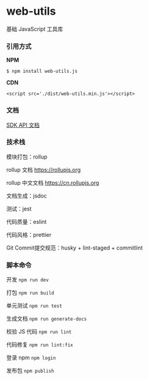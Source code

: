 # web-utils

基础 JavaScript 工具库

### 引用方式

**NPM**

`$ npm install web-utils.js`

**CDN**

`<script src='./dist/web-utils.min.js'></script>`

### 文档

[SDK API 文档](https://cengbin.github.io/web-utils)


### 技术栈

模块打包：rollup

rollup 文档 https://rollupjs.org

rollup 中文文档 https://cn.rollupjs.org

文档生成：jsdoc

测试：jest

代码质量：eslint

代码风格：prettier

Git Commit提交规范：husky + lint-staged + commitlint

### 脚本命令
开发 `npm run dev`

打包 `npm run build`

单元测试 `npm run test`

生成文档 `npm run generate-docs`

校验 JS 代码 `npm run lint`

代码修复 `npm run lint:fix`

登录 npm `npm login`

发布包 `npm publish`